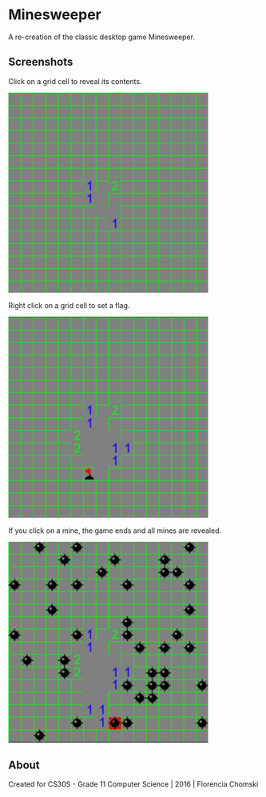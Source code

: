 # Minesweeper
A re-creation of the classic desktop game Minesweeper.

## Screenshots
Click on a grid cell to reveal its contents.
<p align="left">
  <img src = "https://github.com/fchomski/HighSchool-Projects/blob/master/Minesweeper/screenshots/mine1.jpg" width ="400"/>
</p>

Right click on a grid cell to set a flag.
<p align="left">
  <img src = "https://github.com/fchomski/HighSchool-Projects/blob/master/Minesweeper/screenshots/flags.jpg" width ="400"/>
</p>

If you click on a mine, the game ends and all mines are revealed.
<p align="left">
  <img src ="https://github.com/fchomski/HighSchool-Projects/blob/master/Minesweeper/screenshots/clickedonmine.jpg" width ="400"/>
</p>

## About
Created for CS30S - Grade 11 Computer Science | 2016 | Florencia Chomski
